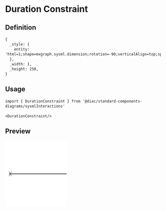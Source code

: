 # Duration Constraint

## Definition

```
{
  _style: { 
    entity: 'html=1;shape=mxgraph.sysml.dimension;rotation=-90;verticalAlign=top;spacingTop=-5',
  },
  _width: 1,
  _height: 250,
}
```

## Usage

```
import { DurationConstraint } from '@diac/standard-components-diagrams/sysmlInteractions'

<DurationConstraint/>
```

## Preview

<img src="./duration-constraint.png" width="200"/>
